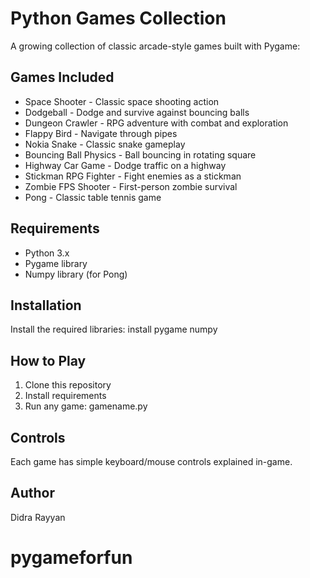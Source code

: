  # Python Games Collection

  A growing collection of classic arcade-style games built with Pygame:

  ## Games Included
  - Space Shooter - Classic space shooting action
  - Dodgeball - Dodge and survive against bouncing balls
  - Dungeon Crawler - RPG adventure with combat and exploration
  - Flappy Bird - Navigate through pipes
  - Nokia Snake - Classic snake gameplay
  - Bouncing Ball Physics - Ball bouncing in rotating square
  - Highway Car Game - Dodge traffic on a highway
  - Stickman RPG Fighter - Fight enemies as a stickman
  - Zombie FPS Shooter - First-person zombie survival
  - Pong - Classic table tennis game

  ## Requirements
  - Python 3.x
  - Pygame library
  - Numpy library (for Pong)

  ## Installation
  Install the required libraries:
 install pygame numpy

  ## How to Play
  1. Clone this repository
  2. Install requirements
  3. Run any game:
 gamename.py

  ## Controls
  Each game has simple keyboard/mouse controls explained in-game.

  ## Author
  Didra Rayyan
  # pygameforfun